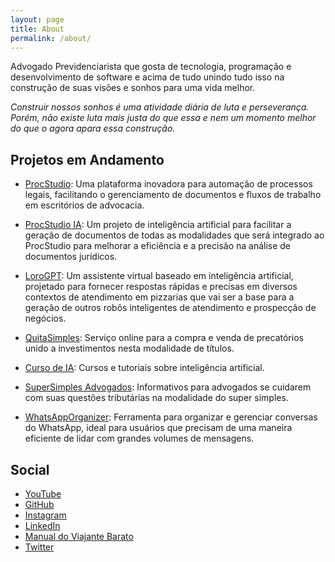 ```yaml
---
layout: page
title: About
permalink: /about/
---
```


Advogado Previdenciarista que gosta de tecnologia, programação e desenvolvimento de software e acima de tudo unindo tudo isso na construção de suas visões e sonhos para uma vida melhor. 

_Construir nossos sonhos é uma atividade diária de luta e perseverança. Porém, não existe luta mais justa do que essa e nem um momento melhor do que o agora apara essa construção._


## Projetos em Andamento

- [ProcStudio](https://procstudio.com.br/): Uma plataforma inovadora para automação de processos legais, facilitando o gerenciamento de documentos e fluxos de trabalho em escritórios de advocacia.

- [ProcStudio IA](https://procstudioia.com.br/): Um projeto de inteligência artificial para facilitar a geração de documentos de todas as modalidades que será integrado ao ProcStudio para melhorar a eficiência e a precisão na análise de documentos jurídicos.

- [LoroGPT](https://lorogpt.com.br/): Um assistente virtual baseado em inteligência artificial, projetado para fornecer respostas rápidas e precisas em diversos contextos de atendimento em pizzarias que vai ser a base para a geração de outros robôs inteligentes de atendimento e prospecção de negócios. 

- [QuitaSimples](https://quitasimples.com.br/): Serviço online para a compra e venda de precatórios unido a investimentos nesta modalidade de títulos. 

- [Curso de IA](https://www.youtube.com/@brunopellizzetti): Cursos e tutoriais sobre inteligência artificial.

- [SuperSimples Advogados](https://supersimplesadvogados.com.br/): Informativos para advogados se cuidarem com suas questões tributárias na modalidade do super simples. 

- [WhatsAppOrganizer](https://www.whatsorganizer.com.br/): Ferramenta para organizar e gerenciar conversas do WhatsApp, ideal para usuários que precisam de uma maneira eficiente de lidar com grandes volumes de mensagens.

## Social
- [YouTube](https://www.youtube.com/@brunopellizzetti)
- [GitHub](https://github.com/brpl20)
- [Instagram](https://www.instagram.com/brunopellizzetti/)
- [LinkedIn](https://www.linkedin.com/in/bruno-pellizzetti-80852a97/)
- [Manual do Viajante Barato](https://www.manualdoviajantebarato.com.br/)
- [Twitter](https://twitter.com/brpl20)
